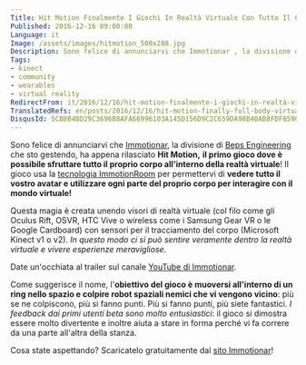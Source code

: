 ```yaml
---
Title: Hit Motion Finalmente I Giochi In Realtà Virtuale Con Tutto Il Corpo Sono Realtà!
Published: 2016-12-16 09:00:00
Language: it
Image: /assets/images/hitmotion_500x288.jpg
Description: Sono felice di annunciarvi che Immotionar , la divisione di Beps Engineering che sto gestendo, ha appena rilasciato Hit Motion, il primo gioco dove è possibile sfruttare tutto il proprio corpo all'interno della realtà virtuale ! Il gioco usa la tecnologia ImmotionRoom per permettervi di vedere tutto il vostro avatar e utilizzare ogni parte del proprio corpo per interagire con il mondo virtuale!
Tags:
- kinect
- community
- wearables
- virtual reality
RedirectFrom: it/2016/12/16/hit-motion-finalmente-i-giochi-in-realtà-virtuale-con-tutto-il-corpo-sono-realtà!.aspx
TranslatedRefs: en/posts/2016/12/16/hit-motion-finally-full-body-virtual-reality-gaming-is-real!.md
DisqusId: 5CB8B4BD29C3696B8AFA66996103A145D156D9C2C659DA98B40AB8FDF85901D0
---
```

Sono felice di annunciarvi che <a href="http://www.immotionar.com/it/" target="_blank">Immotionar</a>, la divisione di <a href="http://www.bepseng.it" target="_blank">Beps Engineering</a> che sto gestendo, ha appena rilasciato **Hit Motion,** **il primo gioco dove è possibile sfruttare tutto il proprio corpo all'interno della realtà virtuale**! Il gioco usa la <a href="http://www.immotionar.com/it/servizi/immotionroom-tutto-il-tuo-corpo-in-realtà-virtuale/" target="_blank">tecnologia ImmotionRoom</a> per permettervi di **vedere tutto il vostro avatar e utilizzare ogni parte del proprio corpo per interagire con il mondo virtuale!**

Questa magia è creata unendo visori di realtà virtuale (col filo come gli Oculus Rift, OSVR, HTC Vive o wireless come i Samsung Gear VR o le Google Cardboard) con sensori per il tracciamento del corpo (Microsoft Kinect v1 o v2). *In questo modo ci si può sentire veramente dentro la realtà virtuale e vivere esperienze meravigliose*.

Date un'occhiata al trailer sul canale <a href="https://www.youtube.com/watch?v=tfjvu2PXW-0" target="_blank">YouTube di Immotionar</a>.

Come suggerisce il nome, l'**obiettivo del gioco è muoversi all'interno di un ring nello spazio e colpire robot spaziali nemici che vi vengono vicino**: più se ne colpiscono, più si fanno punti. Più si fanno punti, più siete fantastici. *I feedback dai primi utenti beta sono molto entusiastici*: il gioco si dimostra essere molto divertente e inoltre aiuta a stare in forma perché vi fa correre da una parte all'altra della stanza.

Cosa state aspettando? Scaricatelo gratuitamente dal <a href="http://www.immotionar.com/it/" target="_blank">sito Immotionar</a>!